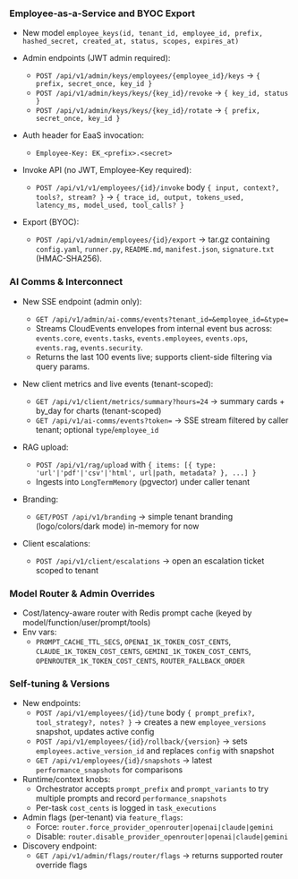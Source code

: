 ### Employee-as-a-Service and BYOC Export

- New model `employee_keys(id, tenant_id, employee_id, prefix, hashed_secret, created_at, status, scopes, expires_at)`

- Admin endpoints (JWT admin required):
  - `POST /api/v1/admin/keys/employees/{employee_id}/keys` → `{ prefix, secret_once, key_id }`
  - `POST /api/v1/admin/keys/keys/{key_id}/revoke` → `{ key_id, status }`
  - `POST /api/v1/admin/keys/keys/{key_id}/rotate` → `{ prefix, secret_once, key_id }`

- Auth header for EaaS invocation:
  - `Employee-Key: EK_<prefix>.<secret>`

- Invoke API (no JWT, Employee-Key required):
  - `POST /api/v1/v1/employees/{id}/invoke` body `{ input, context?, tools?, stream? }` → `{ trace_id, output, tokens_used, latency_ms, model_used, tool_calls? }`

- Export (BYOC):
  - `POST /api/v1/admin/employees/{id}/export` → tar.gz containing `config.yaml`, `runner.py`, `README.md`, `manifest.json`, `signature.txt` (HMAC-SHA256).

### AI Comms & Interconnect

- New SSE endpoint (admin only):
  - `GET /api/v1/admin/ai-comms/events?tenant_id=&employee_id=&type=`
  - Streams CloudEvents envelopes from internal event bus across: `events.core`, `events.tasks`, `events.employees`, `events.ops`, `events.rag`, `events.security`.
  - Returns the last 100 events live; supports client-side filtering via query params.

- New client metrics and live events (tenant-scoped):
  - `GET /api/v1/client/metrics/summary?hours=24` → summary cards + by_day for charts (tenant-scoped)
  - `GET /api/v1/ai-comms/events?token=` → SSE stream filtered by caller tenant; optional `type`/`employee_id`

- RAG upload:
  - `POST /api/v1/rag/upload` with `{ items: [{ type: 'url'|'pdf'|'csv'|'html', url|path, metadata? }, ...] }`
  - Ingests into `LongTermMemory` (pgvector) under caller tenant

- Branding:
  - `GET/POST /api/v1/branding` → simple tenant branding (logo/colors/dark mode) in-memory for now

- Client escalations:
  - `POST /api/v1/client/escalations` → open an escalation ticket scoped to tenant


### Model Router & Admin Overrides

- Cost/latency-aware router with Redis prompt cache (keyed by model/function/user/prompt/tools)
- Env vars:
  - `PROMPT_CACHE_TTL_SECS`, `OPENAI_1K_TOKEN_COST_CENTS`, `CLAUDE_1K_TOKEN_COST_CENTS`, `GEMINI_1K_TOKEN_COST_CENTS`, `OPENROUTER_1K_TOKEN_COST_CENTS`, `ROUTER_FALLBACK_ORDER`

### Self-tuning & Versions

- New endpoints:
  - `POST /api/v1/employees/{id}/tune` body `{ prompt_prefix?, tool_strategy?, notes? }` → creates a new `employee_versions` snapshot, updates active config
  - `POST /api/v1/employees/{id}/rollback/{version}` → sets `employees.active_version_id` and replaces `config` with snapshot
  - `GET /api/v1/employees/{id}/snapshots` → latest `performance_snapshots` for comparisons
- Runtime/context knobs:
  - Orchestrator accepts `prompt_prefix` and `prompt_variants` to try multiple prompts and record `performance_snapshots`
  - Per-task `cost_cents` is logged in `task_executions`
- Admin flags (per-tenant) via `feature_flags`:
  - Force: `router.force_provider_openrouter|openai|claude|gemini`
  - Disable: `router.disable_provider_openrouter|openai|claude|gemini`
- Discovery endpoint:
  - `GET /api/v1/admin/flags/router/flags` → returns supported router override flags


